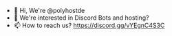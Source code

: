 - 👋 Hi, We're @polyhostde
- 👀 We're interested in Discord Bots and hosting?
- 📫 How to reach us? https://discord.gg/vYEgnC4S3C


